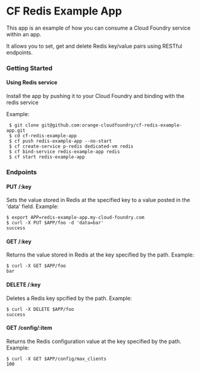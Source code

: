 # CF Redis Example App

This app is an example of how you can consume a Cloud Foundry service within an app.

It allows you to set, get and delete Redis key/value pairs using RESTful endpoints.

### Getting Started

#### Using Redis service

Install the app by pushing it to your Cloud Foundry and binding with the redis service

Example:

     $ git clone git@github.com:orange-cloudfoundry/cf-redis-example-app.git
     $ cd cf-redis-example-app
     $ cf push redis-example-app --no-start
     $ cf create-service p-redis dedicated-vm redis
     $ cf bind-service redis-example-app redis
     $ cf start redis-example-app
     


### Endpoints

#### PUT /:key

Sets the value stored in Redis at the specified key to a value posted in the 'data' field. Example:

    $ export APP=redis-example-app.my-cloud-foundry.com
    $ curl -X PUT $APP/foo -d 'data=bar'
    success


#### GET /:key

Returns the value stored in Redis at the key specified by the path. Example:

    $ curl -X GET $APP/foo
    bar

#### DELETE /:key

Deletes a Redis key spcified by the path. Example:

    $ curl -X DELETE $APP/foo
    success

#### GET /config/:item

Returns the Redis configuration value at the key specified by the path. Example:

    $ curl -X GET $APP/config/max_clients
    100
